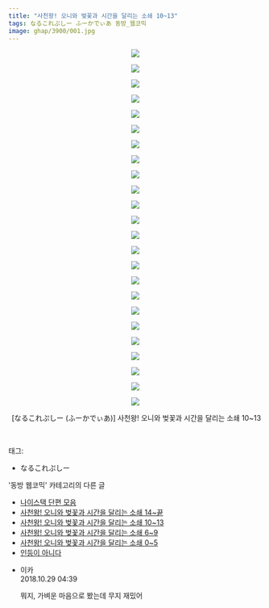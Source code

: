 ```yaml
---
title: "사천왕! 오니와 벚꽃과 시간을 달리는 소쇄 10~13"
tags: なるこれぷしー ふーかでぃあ 동방_웹코믹
image: ghap/3900/001.jpg
---
```

<div class="article">
<p style="text-align: center; clear: none; float: none;"><img src="{{ site.nasurl }}/ghap/3900/001.jpg"/></p>
<p style="text-align: center; clear: none; float: none;"><img src="{{ site.nasurl }}/ghap/3900/002.jpg"/></p>
<p style="text-align: center; clear: none; float: none;"><img src="{{ site.nasurl }}/ghap/3900/003.jpg"/></p>
<p style="text-align: center; clear: none; float: none;"><img src="{{ site.nasurl }}/ghap/3900/004.jpg"/></p>
<p style="text-align: center; clear: none; float: none;"><img src="{{ site.nasurl }}/ghap/3900/005.jpg"/></p>
<p style="text-align: center; clear: none; float: none;"><img src="{{ site.nasurl }}/ghap/3900/006.jpg"/></p>
<p style="text-align: center; clear: none; float: none;"><img src="{{ site.nasurl }}/ghap/3900/007.jpg"/></p>
<p style="text-align: center; clear: none; float: none;"><img src="{{ site.nasurl }}/ghap/3900/008.jpg"/></p>
<p style="text-align: center; clear: none; float: none;"><img src="{{ site.nasurl }}/ghap/3900/009.jpg"/></p>
<p style="text-align: center; clear: none; float: none;"><img src="{{ site.nasurl }}/ghap/3900/010.jpg"/></p>
<p style="text-align: center; clear: none; float: none;"><img src="{{ site.nasurl }}/ghap/3900/011.jpg"/></p>
<p style="text-align: center; clear: none; float: none;"><img src="{{ site.nasurl }}/ghap/3900/012.jpg"/></p>
<p style="text-align: center; clear: none; float: none;"><img src="{{ site.nasurl }}/ghap/3900/013.jpg"/></p>
<p style="text-align: center; clear: none; float: none;"><img src="{{ site.nasurl }}/ghap/3900/014.jpg"/></p>
<p style="text-align: center; clear: none; float: none;"><img src="{{ site.nasurl }}/ghap/3900/015.jpg"/></p>
<p style="text-align: center; clear: none; float: none;"><img src="{{ site.nasurl }}/ghap/3900/016.jpg"/></p>
<p style="text-align: center; clear: none; float: none;"><img src="{{ site.nasurl }}/ghap/3900/017.jpg"/></p>
<p style="text-align: center; clear: none; float: none;"><img src="{{ site.nasurl }}/ghap/3900/018.jpg"/></p>
<p style="text-align: center; clear: none; float: none;"><img src="{{ site.nasurl }}/ghap/3900/019.jpg"/></p>
<p style="text-align: center; clear: none; float: none;"><img src="{{ site.nasurl }}/ghap/3900/020.jpg"/></p>
<p style="text-align: center; clear: none; float: none;"><img src="{{ site.nasurl }}/ghap/3900/021.jpg"/></p>
<p style="text-align: center; clear: none; float: none;"><img src="{{ site.nasurl }}/ghap/3900/022.jpg"/></p>
<p style="text-align: center; clear: none; float: none;"><img src="{{ site.nasurl }}/ghap/3900/023.jpg"/></p>
<p style="text-align: center; clear: none; float: none;"><img src="{{ site.nasurl }}/ghap/3900/024.jpg"/></p>
<p style="text-align: center; clear: none; float: none;"> [なるこれぷしー (ふーかでぃあ)] 사천왕! 오니와 벚꽃과 시간을 달리는 소쇄 10~13</p>
<p><br/></p>
</div><div class="tagTrail">
<p>태그: </p>
<ul>
<li>なるこれぷしー</li>
</ul>
</div><div class="another">
<p>'동방 웹코믹' 카테고리의 다른 글</p>
<ul>
<li><a href="/2017-10-27-ghap_3919">나이스택 단편 모음</a></li>
<li><a href="/2017-10-22-ghap_3901">사천왕! 오니와 벚꽃과 시간을 달리는 소쇄 14~끝</a></li>
<li><a href="/2017-10-22-ghap_3900">사천왕! 오니와 벚꽃과 시간을 달리는 소쇄 10~13</a></li>
<li><a href="/2017-10-22-ghap_3899">사천왕! 오니와 벚꽃과 시간을 달리는 소쇄 6~9</a></li>
<li><a href="/2017-10-22-ghap_3898">사천왕! 오니와 벚꽃과 시간을 달리는 소쇄 0~5</a></li>
<li><a href="/2017-10-22-ghap_3897">인등이 아니다</a></li>
</ul>
</div><div class="cb_module cb_fluid">
<div class="cb_wrt cb_profile">
<div class="comment">
<ul>
<li class="cb_thumb_off" id="comment15364178">
<div class="cb_comment_area">
<div class="cb_info_area">
<div class="cb_section">
<span class="cb_nick_name">이카</span>
</div>
<div class="cb_section">
<span class="cb_date">2018.10.29 04:39 </span>
</div>
</div>
<div class="cb_dsc_comment">
<p class="cb_dsc">
											뭐지, 가벼운 마음으로 봤는데 무지 재밌어
										</p>
</div>
</div></li>
</ul>
</div>
</div><!-- commentList close -->
</div>